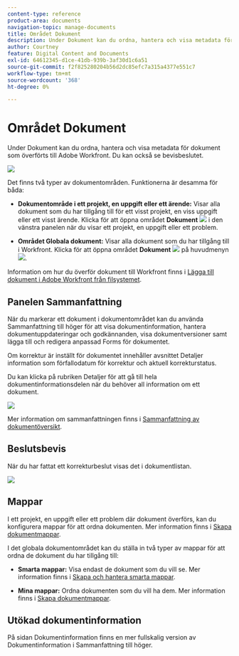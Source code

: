 ```yaml
---
content-type: reference
product-area: documents
navigation-topic: manage-documents
title: Området Dokument
description: Under Dokument kan du ordna, hantera och visa metadata för dokument som överförts till Adobe Workfront. Du kan också se bevisbeslutet.
author: Courtney
feature: Digital Content and Documents
exl-id: 64612345-d1ce-41db-939b-3af30d1c6a51
source-git-commit: f2f825280204b56d2dc85efc7a315a4377e551c7
workflow-type: tm+mt
source-wordcount: '368'
ht-degree: 0%

---
```


# Området Dokument

Under Dokument kan du ordna, hantera och visa metadata för dokument som överförts till Adobe Workfront. Du kan också se bevisbeslutet.

![](assets/documents-area-v2-350x199.png)

Det finns två typer av dokumentområden. Funktionerna är desamma för båda:

* **Dokumentområde i ett projekt, en uppgift eller ett ärende:** Visar alla dokument som du har tillgång till för ett visst projekt, en viss uppgift eller ett visst ärende. Klicka för att öppna området **Dokument** ![](assets/document-icon-12x14.png) i den vänstra panelen när du visar ett projekt, en uppgift eller ett problem.

* **Området Globala dokument:** Visar alla dokument som du har tillgång till i Workfront. Klicka för att öppna området **Dokument** ![](assets/document-icon.png) på huvudmenyn ![](assets/main-menu-icon.png).

Information om hur du överför dokument till Workfront finns i [Lägga till dokument i Adobe Workfront från filsystemet](../../documents/adding-documents-to-workfront/add-documents-from-file-system.md).

## Panelen Sammanfattning

När du markerar ett dokument i dokumentområdet kan du använda Sammanfattning till höger för att visa dokumentinformation, hantera dokumentuppdateringar och godkännanden, visa dokumentversioner samt lägga till och redigera anpassad Forms för dokumentet.

Om korrektur är inställt för dokumentet innehåller avsnittet Detaljer information som förfallodatum för korrektur och aktuell korrekturstatus.

Du kan klicka på rubriken Detaljer för att gå till hela dokumentinformationsdelen när du behöver all information om ett dokument.

![](assets/documents-area-v2-350x199.png)

Mer information om sammanfattningen finns i [Sammanfattning av dokumentöversikt](../../documents/managing-documents/summary-for-documents.md).

## Beslutsbevis

När du har fattat ett korrekturbeslut visas det i dokumentlistan.

![](assets/proof-decision---doc-list-350x168.png)

## Mappar

I ett projekt, en uppgift eller ett problem där dokument överförs, kan du konfigurera mappar för att ordna dokumenten. Mer information finns i [Skapa dokumentmappar](../../documents/organizing-documents/create-documents-folder.md).

I det globala dokumentområdet kan du ställa in två typer av mappar för att ordna de dokument du har tillgång till:

* **Smarta mappar:** Visa endast de dokument som du vill se. Mer information finns i [Skapa och hantera smarta mappar](../../documents/organizing-documents/create-manage-smart-folders.md).

* **Mina mappar:** Ordna dokumenten som du vill ha dem. Mer information finns i [Skapa dokumentmappar](../../documents/organizing-documents/create-documents-folder.md).

## Utökad dokumentinformation

På sidan Dokumentinformation finns en mer fullskalig version av Dokumentinformation i Sammanfattning till höger.
